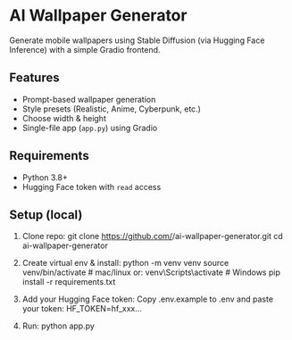 # AI Wallpaper Generator

Generate mobile wallpapers using Stable Diffusion (via Hugging Face Inference) with a simple Gradio frontend.

## Features
- Prompt-based wallpaper generation
- Style presets (Realistic, Anime, Cyberpunk, etc.)
- Choose width & height
- Single-file app (`app.py`) using Gradio

## Requirements
- Python 3.8+
- Hugging Face token with `read` access

## Setup (local)
1. Clone repo:
git clone https://github.com/<your-username>/ai-wallpaper-generator.git
cd ai-wallpaper-generator

2. Create virtual env & install:
python -m venv venv
source venv/bin/activate    # mac/linux
or: venv\Scripts\activate  # Windows
pip install -r requirements.txt

3. Add your Hugging Face token:
Copy .env.example to .env and paste your token:
HF_TOKEN=hf_xxx...

4. Run:
python app.py
